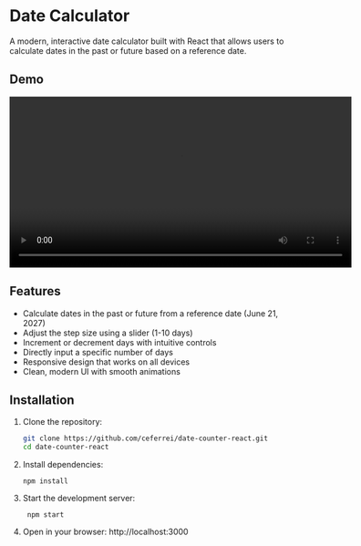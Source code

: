 # Date Calculator

A modern, interactive date calculator built with React that allows users to calculate dates in the past or future based on a reference date.

## Demo

<div align="center">
  <video src="https://github.com/user-attachments/assets/a78eea6f-a5fa-41d9-a0ef-720e9720ecab" controls width="600">
    Seu navegador não suporta o elemento de vídeo.
  </video>
</div>

## Features

- Calculate dates in the past or future from a reference date (June 21, 2027)
- Adjust the step size using a slider (1-10 days)
- Increment or decrement days with intuitive controls
- Directly input a specific number of days
- Responsive design that works on all devices
- Clean, modern UI with smooth animations

## Installation

1. Clone the repository:
   ```bash
   git clone https://github.com/ceferrei/date-counter-react.git
   cd date-counter-react
   ```
2. Install dependencies:

   ```cd flashcards
   npm install
   ```

3. Start the development server:

   ` npm start`

4. Open in your browser: http://localhost:3000

